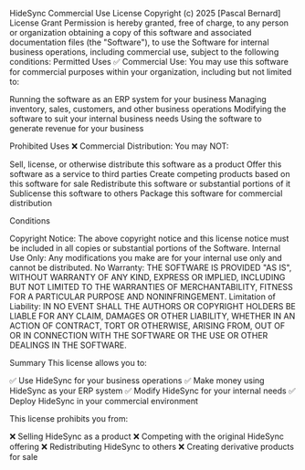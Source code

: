 HideSync Commercial Use License
Copyright (c) 2025 [Pascal Bernard]
License Grant
Permission is hereby granted, free of charge, to any person or organization obtaining a copy of this software and associated documentation files (the "Software"), to use the Software for internal business operations, including commercial use, subject to the following conditions:
Permitted Uses
✅ Commercial Use: You may use this software for commercial purposes within your organization, including but not limited to:

Running the software as an ERP system for your business
Managing inventory, sales, customers, and other business operations
Modifying the software to suit your internal business needs
Using the software to generate revenue for your business

Prohibited Uses
❌ Commercial Distribution: You may NOT:

Sell, license, or otherwise distribute this software as a product
Offer this software as a service to third parties
Create competing products based on this software for sale
Redistribute this software or substantial portions of it
Sublicense this software to others
Package this software for commercial distribution

Conditions

Copyright Notice: The above copyright notice and this license notice must be included in all copies or substantial portions of the Software.
Internal Use Only: Any modifications you make are for your internal use only and cannot be distributed.
No Warranty: THE SOFTWARE IS PROVIDED "AS IS", WITHOUT WARRANTY OF ANY KIND, EXPRESS OR IMPLIED, INCLUDING BUT NOT LIMITED TO THE WARRANTIES OF MERCHANTABILITY, FITNESS FOR A PARTICULAR PURPOSE AND NONINFRINGEMENT.
Limitation of Liability: IN NO EVENT SHALL THE AUTHORS OR COPYRIGHT HOLDERS BE LIABLE FOR ANY CLAIM, DAMAGES OR OTHER LIABILITY, WHETHER IN AN ACTION OF CONTRACT, TORT OR OTHERWISE, ARISING FROM, OUT OF OR IN CONNECTION WITH THE SOFTWARE OR THE USE OR OTHER DEALINGS IN THE SOFTWARE.

Summary
This license allows you to:

✅ Use HideSync for your business operations
✅ Make money using HideSync as your ERP system
✅ Modify HideSync for your internal needs
✅ Deploy HideSync in your commercial environment

This license prohibits you from:

❌ Selling HideSync as a product
❌ Competing with the original HideSync offering
❌ Redistributing HideSync to others
❌ Creating derivative products for sale